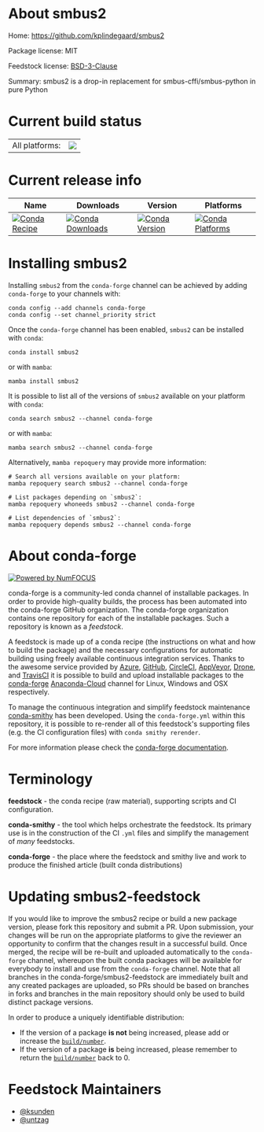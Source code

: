 About smbus2
============

Home: https://github.com/kplindegaard/smbus2

Package license: MIT

Feedstock license: [BSD-3-Clause](https://github.com/conda-forge/smbus2-feedstock/blob/main/LICENSE.txt)

Summary: smbus2 is a drop-in replacement for smbus-cffi/smbus-python in pure Python

Current build status
====================


<table><tr><td>All platforms:</td>
    <td>
      <a href="https://dev.azure.com/conda-forge/feedstock-builds/_build/latest?definitionId=10510&branchName=main">
        <img src="https://dev.azure.com/conda-forge/feedstock-builds/_apis/build/status/smbus2-feedstock?branchName=main">
      </a>
    </td>
  </tr>
</table>

Current release info
====================

| Name | Downloads | Version | Platforms |
| --- | --- | --- | --- |
| [![Conda Recipe](https://img.shields.io/badge/recipe-smbus2-green.svg)](https://anaconda.org/conda-forge/smbus2) | [![Conda Downloads](https://img.shields.io/conda/dn/conda-forge/smbus2.svg)](https://anaconda.org/conda-forge/smbus2) | [![Conda Version](https://img.shields.io/conda/vn/conda-forge/smbus2.svg)](https://anaconda.org/conda-forge/smbus2) | [![Conda Platforms](https://img.shields.io/conda/pn/conda-forge/smbus2.svg)](https://anaconda.org/conda-forge/smbus2) |

Installing smbus2
=================

Installing `smbus2` from the `conda-forge` channel can be achieved by adding `conda-forge` to your channels with:

```
conda config --add channels conda-forge
conda config --set channel_priority strict
```

Once the `conda-forge` channel has been enabled, `smbus2` can be installed with `conda`:

```
conda install smbus2
```

or with `mamba`:

```
mamba install smbus2
```

It is possible to list all of the versions of `smbus2` available on your platform with `conda`:

```
conda search smbus2 --channel conda-forge
```

or with `mamba`:

```
mamba search smbus2 --channel conda-forge
```

Alternatively, `mamba repoquery` may provide more information:

```
# Search all versions available on your platform:
mamba repoquery search smbus2 --channel conda-forge

# List packages depending on `smbus2`:
mamba repoquery whoneeds smbus2 --channel conda-forge

# List dependencies of `smbus2`:
mamba repoquery depends smbus2 --channel conda-forge
```


About conda-forge
=================

[![Powered by
NumFOCUS](https://img.shields.io/badge/powered%20by-NumFOCUS-orange.svg?style=flat&colorA=E1523D&colorB=007D8A)](https://numfocus.org)

conda-forge is a community-led conda channel of installable packages.
In order to provide high-quality builds, the process has been automated into the
conda-forge GitHub organization. The conda-forge organization contains one repository
for each of the installable packages. Such a repository is known as a *feedstock*.

A feedstock is made up of a conda recipe (the instructions on what and how to build
the package) and the necessary configurations for automatic building using freely
available continuous integration services. Thanks to the awesome service provided by
[Azure](https://azure.microsoft.com/en-us/services/devops/), [GitHub](https://github.com/),
[CircleCI](https://circleci.com/), [AppVeyor](https://www.appveyor.com/),
[Drone](https://cloud.drone.io/welcome), and [TravisCI](https://travis-ci.com/)
it is possible to build and upload installable packages to the
[conda-forge](https://anaconda.org/conda-forge) [Anaconda-Cloud](https://anaconda.org/)
channel for Linux, Windows and OSX respectively.

To manage the continuous integration and simplify feedstock maintenance
[conda-smithy](https://github.com/conda-forge/conda-smithy) has been developed.
Using the ``conda-forge.yml`` within this repository, it is possible to re-render all of
this feedstock's supporting files (e.g. the CI configuration files) with ``conda smithy rerender``.

For more information please check the [conda-forge documentation](https://conda-forge.org/docs/).

Terminology
===========

**feedstock** - the conda recipe (raw material), supporting scripts and CI configuration.

**conda-smithy** - the tool which helps orchestrate the feedstock.
                   Its primary use is in the construction of the CI ``.yml`` files
                   and simplify the management of *many* feedstocks.

**conda-forge** - the place where the feedstock and smithy live and work to
                  produce the finished article (built conda distributions)


Updating smbus2-feedstock
=========================

If you would like to improve the smbus2 recipe or build a new
package version, please fork this repository and submit a PR. Upon submission,
your changes will be run on the appropriate platforms to give the reviewer an
opportunity to confirm that the changes result in a successful build. Once
merged, the recipe will be re-built and uploaded automatically to the
`conda-forge` channel, whereupon the built conda packages will be available for
everybody to install and use from the `conda-forge` channel.
Note that all branches in the conda-forge/smbus2-feedstock are
immediately built and any created packages are uploaded, so PRs should be based
on branches in forks and branches in the main repository should only be used to
build distinct package versions.

In order to produce a uniquely identifiable distribution:
 * If the version of a package **is not** being increased, please add or increase
   the [``build/number``](https://docs.conda.io/projects/conda-build/en/latest/resources/define-metadata.html#build-number-and-string).
 * If the version of a package **is** being increased, please remember to return
   the [``build/number``](https://docs.conda.io/projects/conda-build/en/latest/resources/define-metadata.html#build-number-and-string)
   back to 0.

Feedstock Maintainers
=====================

* [@ksunden](https://github.com/ksunden/)
* [@untzag](https://github.com/untzag/)

